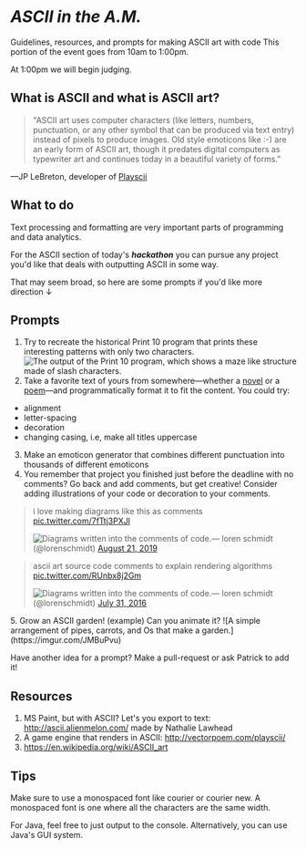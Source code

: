 # _ASCII in the A.M._
Guidelines, resources, and prompts for making ASCII art with code
This portion of the event goes from 10am to 1:00pm.

At 1:00pm we will begin judging.

## What is ASCII and what is ASCII art?
>"ASCII art uses computer characters (like letters, numbers, punctuation, or any other symbol that can be produced via text entry) instead of pixels to produce images. Old style emoticons like :-) are an early form of ASCII art, though it predates digital computers as typewriter art and continues today in a beautiful variety of forms."

—JP LeBreton, developer of [Playscii](http://vectorpoem.com/playscii/)

## What to do
Text processing and formatting are very important parts of programming and data analytics.

For the ASCII section of today's **_hackathon_** you can pursue any project you'd like that deals with outputting ASCII in some way.

That may seem broad, so here are some prompts if you'd like more direction ↓

## Prompts
1. Try to recreate the historical Print 10 program that prints these interesting patterns with only two characters.
![The output of the Print 10 program, which shows a maze like structure made of slash characters.](https://d2w9rnfcy7mm78.cloudfront.net/5392319/large_8da6087c7165903bf2926ba7637ff44b.png?1572575256?bc=0)
2. Take a favorite text of yours from somewhere—whether a [novel](http://www.gutenberg.org/) or a [poem](https://www.poetryfoundation.org/)—and programmatically format it to fit the content.
You could try:
- alignment
- letter-spacing
- decoration
- changing casing, i.e, make all titles uppercase

3. Make an emoticon generator that combines different punctuation into thousands of different emoticons
4. You remember that project you finished just before the deadline with no comments? Go back and add comments, but get creative! Consider adding illustrations of your code or decoration to your comments.
<blockquote class="twitter-tweet"><p lang="en" dir="ltr">i love making diagrams like this as comments <a href="https://t.co/7fTtj3PXJl">pic.twitter.com/7fTtj3PXJl</a></p><img src="https://pbs.twimg.com/media/ECfmXlqWwAAvE9r?format=jpg&name=medium" alt="Diagrams written into the comments of code.">&mdash; loren schmidt (@lorenschmidt) <a href="https://twitter.com/lorenschmidt/status/1164152324568363011?ref_src=twsrc%5Etfw">August 21, 2019</a></blockquote>
<blockquote class="twitter-tweet"><p lang="en" dir="ltr">ascii art source code comments to explain rendering algorithms <a href="https://t.co/RUnbx8j2Gm">pic.twitter.com/RUnbx8j2Gm</a></p><img src="https://pbs.twimg.com/media/CotulPGXgAAekME?format=jpg&name=medium" alt="Diagrams written into the comments of code.">&mdash; loren schmidt (@lorenschmidt) <a href="https://twitter.com/lorenschmidt/status/759822575962820608?ref_src=twsrc%5Etfw">July 31, 2016</a></blockquote>
5. Grow an ASCII garden! (example) Can you animate it?
![A simple arrangement of pipes, carrots, and Os that make a garden.](https://imgur.com/JMBuPvu)

Have another idea for a prompt? Make a pull-request or ask Patrick to add it!

## Resources
1. MS Paint, but with ASCII? Let's you export to text: http://ascii.alienmelon.com/
made by Nathalie Lawhead
2. A game engine that renders in ASCII: http://vectorpoem.com/playscii/
3. https://en.wikipedia.org/wiki/ASCII_art

## Tips
Make sure to use a monospaced font like courier or courier new. A monospaced font is one where all the characters are the same width.

For Java, feel free to just output to the console. Alternatively, you can use Java's GUI system.
